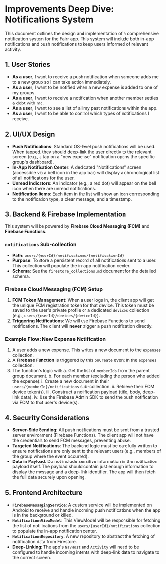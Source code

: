 # Improvements Deep Dive: Notifications System

This document outlines the design and implementation of a comprehensive notification system for the Fairr app. This system will include both in-app notifications and push notifications to keep users informed of relevant activity.

## 1. User Stories

- **As a user**, I want to receive a push notification when someone adds me to a new group so I can take action immediately.
- **As a user**, I want to be notified when a new expense is added to one of my groups.
- **As a user**, I want to receive a notification when another member settles a debt with me.
- **As a user**, I want to see a list of all my past notifications within the app.
- **As a user**, I want to be able to control which types of notifications I receive.

## 2. UI/UX Design

- **Push Notifications**: Standard OS-level push notifications will be used. When tapped, they should deep-link the user directly to the relevant screen (e.g., a tap on a "new expense" notification opens the specific group's dashboard).
- **In-App Notification Center**: A dedicated "Notifications" screen (accessible via a bell icon in the app bar) will display a chronological list of all notifications for the user.
- **Unread Indicators**: An indicator (e.g., a red dot) will appear on the bell icon when there are unread notifications.
- **Notification Items**: Each item in the list will show an icon corresponding to the notification type, a clear message, and a timestamp.

## 3. Backend & Firebase Implementation

This system will be powered by **Firebase Cloud Messaging (FCM)** and **Firebase Functions**.

### `notifications` Sub-collection
- **Path**: `users/{userId}/notifications/{notificationId}`
- **Purpose**: To store a persistent record of all notifications sent to a user. This collection will populate the in-app notification center.
- **Schema**: See the `firestore_collections.md` document for the detailed schema.

### Firebase Cloud Messaging (FCM) Setup
1.  **FCM Token Management**: When a user logs in, the client app will get the unique FCM registration token for that device. This token must be saved to the user's private profile or a dedicated `devices` collection (e.g., `users/{userId}/devices/{deviceId}`).
2.  **Triggering Notifications**: We will use Firebase Functions to send notifications. The client will **never** trigger a push notification directly.

### Example Flow: New Expense Notification
1.  A user adds a new expense. This writes a new document to the `expenses` collection.
2.  A **Firebase Function** is triggered by this `onCreate` event in the `expenses` collection.
3.  The function's logic will:
    a. Get the list of `memberIds` from the parent group document.
    b. For each member (excluding the person who added the expense):
        i. Create a new document in their `users/{memberId}/notifications` sub-collection.
        ii. Retrieve their FCM device token(s).
        iii. Construct a notification payload (title, body, deep-link data).
        iv. Use the Firebase Admin SDK to send the push notification via FCM to that user's device(s).

## 4. Security Considerations

- **Server-Side Sending**: All push notifications must be sent from a trusted server environment (Firebase Functions). The client app will not have the credentials to send FCM messages, preventing abuse.
- **Targeted Notifications**: The backend logic must be carefully written to ensure notifications are only sent to the relevant users (e.g., members of the group where the event occurred).
- **Data in Payload**: Do not include sensitive information in the notification payload itself. The payload should contain just enough information to display the message and a deep-link identifier. The app will then fetch the full data securely upon opening.

## 5. Frontend Architecture

- **`FirebaseMessagingService`**: A custom service will be implemented on Android to receive and handle incoming push notifications when the app is in the background or killed.
- **`NotificationsViewModel`**: This ViewModel will be responsible for fetching the list of notifications from the `users/{userId}/notifications` collection to populate the in-app notification center.
- **`NotificationsRepository`**: A new repository to abstract the fetching of notification data from Firestore.
- **Deep-Linking**: The app's `NavHost` and `Activity` will need to be configured to handle incoming intents with deep-link data to navigate to the correct screen.
